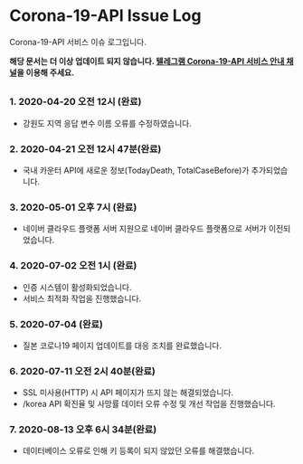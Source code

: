 
# Corona-19-API Issue Log

Corona-19-API 서비스 이슈 로그입니다.

**해당 문서는 더 이상 업데이트 되지 않습니다. [텔레그램 Corona-19-API 서비스 안내 채널](https://t.me/goodbyecorona)을 이용해 주세요.**

##
### 1. 2020-04-20 오전 12시 (완료)
 - 강원도 지역 응답 변수 이름 오류를 수정하였습니다.
### 2. 2020-04-21 오전 12시 47분(완료)
 - 국내 카운터 API에 새로운 정보(TodayDeath, TotalCaseBefore)가 추가되었습니다. 
### 3. 2020-05-01 오후 7시 (완료)
 - 네이버 클라우드 플랫폼 서버 지원으로 네이버 클라우드 플랫폼으로 서버가 이전되었습니다.
### 4. 2020-07-02 오전 1시 (완료)
 - 인증 시스템이 활성화되었습니다.
 - 서비스 최적화 작업을 진행했습니다.
### 5. 2020-07-04 (완료)
 - 질본 코로나19 페이지 업데이트를 대응 조치를 완료했습니다.
### 6. 2020-07-11 오전 2시 40분(완료)
 - SSL 미사용(HTTP) 시 API 페이지가 뜨지 않는 해결되었습니다.
 - /korea API 확진율 및 사망률 데이터 오류 수정 및 개선 작업을 진행했습니다.
### 7. 2020-08-13 오후 6시 34분(완료)
 - 데이터베이스 오류로 인해 키 등록이 되지 않았던 오류를 해결했습니다.
